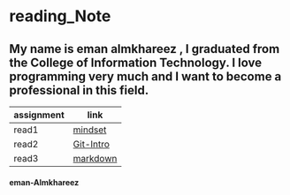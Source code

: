 # reading_Note

## My name is eman almkhareez , I graduated from the College of Information Technology. I love programming very much and I want to become a professional in this field.
| assignment      | link                   |
|-----------------|------------------------|
| read1           | [mindset](read1.md )   |
| read2           | [Git-Intro](read2.md)  |
| read3           |  [markdown](read3.md)  |
#### eman-Almkhareez  